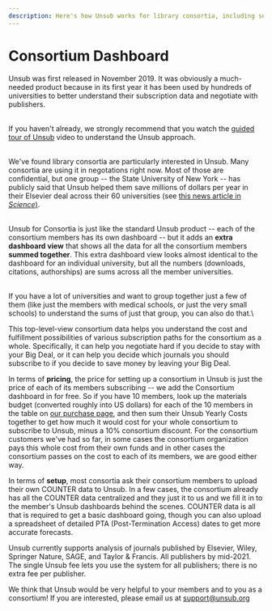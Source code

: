 ```yaml
---
description: Here's how Unsub works for library consortia, including setup and pricing
---
```


# Consortium Dashboard

Unsub was first released in November 2019. It was obviously a much-needed product because in its first year it has been used by hundreds of universities to better understand their subscription data and negotiate with publishers.

\
If you haven't already, we strongly recommend that you watch the [guided tour of Unsub](https://vimeo.com/420183913) video to understand the Unsub approach.

\
We've found library consortia are particularly interested in Unsub. Many consortia are using it in negotations right now. Most of those are confidential, but one group -- the State University of New York -- has publicly said that Unsub helped them save millions of dollars per year in their Elsevier deal across their 60 universities (see [this news article in _Science_)](https://www.sciencemag.org/news/2020/07/tool-saving-universities-millions-dollars-journal-subscriptions).

\
Unsub for Consortia is just like the standard Unsub product -- each of the consortium members has its own dashboard -- but it adds an **extra dashboard view** that shows all the data for all the consortium members **summed together**. This extra dashboard view looks almost identical to the dashboard for an individual university, but all the numbers (downloads, citations, authorships) are sums across all the member universities.

\
If you have a lot of universities and want to group together just a few of them (like just the members with medical schools, or just the very small schools) to understand the sums of just that group, you can also do that.\


This top-level-view consortium data helps you understand the cost and fulfillment possibilities of various subscription paths for the consortium as a whole. Specifically, it can help you negotiate hard if you decide to stay with your Big Deal, or it can help you decide which journals you should subscribe to if you decide to save money by leaving your Big Deal.

In terms of **pricing**, the price for setting up a consortium in Unsub is just the price of each of its members subscribing -- we add the Consortium dashboard in for free. So if you have 10 members, look up the materials budget (converted roughly into US dollars) for each of the 10 members in the table on [our purchase page](https://unsub.org/purchase), and then sum their Unsub Yearly Costs together to get how much it would cost for your whole consortium to subscribe to Unsub, minus a 10% consortium discount. For the consortium customers we've had so far, in some cases the consortium organization pays this whole cost from their own funds and in other cases the consortium passes on the cost to each of its members, we are good either way.

In terms of **setup**, most consortia ask their consortium members to upload their own COUNTER data to Unsub. In a few cases, the consortium already has all the COUNTER data centralized and they just it to us and we fill it in to the member's Unsub dashboards behind the scenes. COUNTER data is all that is required to get a basic dashboard going, though you can also upload a spreadsheet of detailed PTA (Post-Termination Access) dates to get more accurate forecasts.

Unsub currently supports analysis of journals published by Elsevier, Wiley, Springer Nature, SAGE, and Taylor & Francis. All publishers by mid-2021. The single Unsub fee lets you use the system for all publishers; there is no extra fee per publisher.

We think that Unsub would be very helpful to your members and to you as a consortium! If you are interested, please email us at [support@unsub.org](mailto:support@unsub.org)
